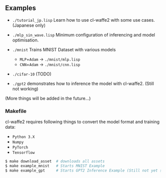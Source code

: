 ## Examples

- `./tutorial_jp.lisp` Learn how to use cl-waffe2 with some use cases. (Japanese only)
- `./mlp_sin_wave.lisp` Minimum configuration of inferencing and model optimisation.
- `./mnist` Trains MNIST Dataset with various models
  - `MLP`+`Adam` -> `./mnist/mlp.lisp`
  - `CNN`+`Adam` -> `./mnist/cnn.lisp`

- `./cifar-10` (TODO)

- `./gpt2` demonstrates how to inference the model with cl-waffe2. (Still not working)

(More things will be added in the future...)

### Makefile

cl-waffe2 requires following things to convert the model format and training data:

- `Python 3.X`
- `Numpy`
- `PyTorch`
- `Tensorflow`

```sh
$ make download_asset  # downloads all assets
$ make example_mnist   # Starts MNIST Example
$ make example_gpt     # Starts GPT2 Inference Example (Still not yet stable)
```
